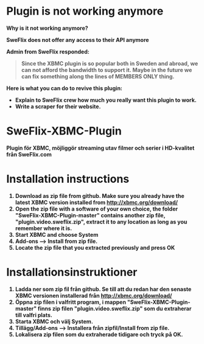 Plugin is not working anymore
===================
<b>Why is it not working anymore?

SweFlix does not offer any access to their API anymore

Admin from SweFlix responded:
>Since the XBMC plugin is so popular both in Sweden and abroad, we can not afford the bandwidth to support it.
>Maybe in the future we can fix something along the lines of MEMBERS ONLY thing.


<b>Here is what you can do to revive this plugin:
* Explain to SweFlix crew how much you really want this plugin to work.
* Write a scraper for their website.

SweFlix-XBMC-Plugin
===================

Plugin för XBMC, möjliggör streaming utav filmer och serier i HD-kvalitet från SweFlix.com

Installation instructions
===================

1. Download as zip file from github. Make sure you already have the latest XBMC version installed from http://xbmc.org/download/
2. Open the zip file with a software of your own choice, the folder "SweFlix-XBMC-Plugin-master" contains another zip file, "plugin.video.sweflix.zip", extract it to any location as long as you remember where it is.
3. Start XBMC and choose System
4. Add-ons --> Install from zip file.
5. Locate the zip file that you extracted previously and press OK

Installationsinstruktioner
===================

1. Ladda ner som zip fil från github. Se till att du redan har den senaste XBMC versionen installerad från http://xbmc.org/download/
2. Öppna zip filen i valfritt program, i mappen "SweFlix-XBMC-Plugin-master" finns zip filen "plugin.video.sweflix.zip" som du extraherar till valfri plats.
3. Starta XBMC och välj System.
4. Tillägg/Add-ons --> Installera från zipfil/Install from zip file.
5. Lokalisera zip filen som du extraherade tidigare och tryck på OK.
